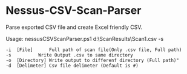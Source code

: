 # Nessus-CSV-Scan-Parser

Parse exported CSV file and create Excel friendly CSV.

Usage: nessusCSVScanParser.ps1 d:\ScanResults\Scan1.csv -s

	-i	[File]		Full path of scan file(Only .csv file, Full path)
	-s			Write Output .csv to same directory
	-o	[Directory]	Write output to differenf directory (Full path)"
	-d	[Delimeter]	Csv file delimeter (Default is #)

